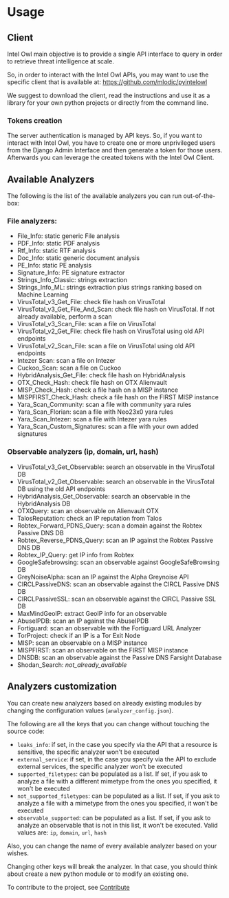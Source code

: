 # Usage

## Client
Intel Owl main objective is to provide a single API interface to query in order to retrieve threat intelligence at scale.

So, in order to interact with the Intel Owl APIs, you may want to use the specific client that is available at: https://github.com/mlodic/pyintelowl

We suggest to download the client, read the instructions and use it as a library for your own python projects or directly from the command line.

### Tokens creation
The server authentication is managed by API keys. So, if you want to interact with Intel Owl, you have to create one or more unprivileged users from the Django Admin Interface and then generate a token for those users.
Afterwards you can leverage the created tokens with the Intel Owl Client.


## Available Analyzers

The following is the list of the available analyzers you can run out-of-the-box:

### File analyzers:
* File_Info: static generic File analysis
* PDF_Info: static PDF analysis
* Rtf_Info: static RTF analysis
* Doc_Info: static generic document analysis
* PE_Info: static PE analysis
* Signature_Info: PE signature extractor
* Strings_Info_Classic: strings extraction
* Strings_Info_ML: strings extraction plus strings ranking based on Machine Learning
* VirusTotal_v3_Get_File: check file hash on VirusTotal
* VirusTotal_v3_Get_File_And_Scan: check file hash on VirusTotal. If not already available, perform a scan
* VirusTotal_v3_Scan_File: scan a file on VirusTotal
* VirusTotal_v2_Get_File: check file hash on VirusTotal using old API endpoints
* VirusTotal_v2_Scan_File: scan a file on VirusTotal using old API endpoints
* Intezer Scan: scan a file on Intezer
* Cuckoo_Scan: scan a file on Cuckoo
* HybridAnalysis_Get_File: check file hash on HybridAnalysis
* OTX_Check_Hash: check file hash on OTX Alienvault
* MISP_Check_Hash: check a file hash on a MISP instance
* MISPFIRST_Check_Hash: check a file hash on the FIRST MISP instance
* Yara_Scan_Community: scan a file with community yara rules
* Yara_Scan_Florian: scan a file with Neo23x0 yara rules
* Yara_Scan_Intezer: scan a file with Intezer yara rules
* Yara_Scan_Custom_Signatures: scan a file with your own added signatures


### Observable analyzers (ip, domain, url, hash)
* VirusTotal_v3_Get_Observable: search an observable in the VirusTotal DB
* VirusTotal_v2_Get_Observable: search an observable in the VirusTotal DB using the old API endpoints
* HybridAnalysis_Get_Observable: search an observable in the HybridAnalysis DB
* OTXQuery: scan an observable on Alienvault OTX
* TalosReputation: check an IP reputation from Talos
* Robtex_Forward_PDNS_Query: scan a domain against the Robtex Passive DNS DB
* Robtex_Reverse_PDNS_Query: scan an IP against the Robtex Passive DNS DB
* Robtex_IP_Query: get IP info from Robtex
* GoogleSafebrowsing: scan an observable against GoogleSafeBrowsing DB
* GreyNoiseAlpha: scan an IP against the Alpha Greynoise API
* CIRCLPassiveDNS: scan an observable against the CIRCL Passive DNS DB
* CIRCLPassiveSSL: scan an observable against the CIRCL Passive SSL DB
* MaxMindGeoIP: extract GeoIP info for an observable
* AbuseIPDB: scan an IP against the AbuseIPDB
* Fortiguard: scan an observable with the Fortiguard URL Analyzer
* TorProject: check if an IP is a Tor Exit Node
* MISP: scan an observable on a MISP instance
* MISPFIRST: scan an observable on the FIRST MISP instance
* DNSDB: scan an observable against the Passive DNS Farsight Database
* Shodan_Search: _not_already_available_

## Analyzers customization
You can create new analyzers based on already existing modules by changing the configuration values (`analyzer_config.json`).

The following are all the keys that you can change without touching the source code:
* `leaks_info`: if set, in the case you specify via the API that a resource is sensitive, the specific analyzer won't be executed
* `external_service`: if set, in the case you specify via the API to exclude external services, the specific analyzer won't be executed
* `supported_filetypes`: can be populated as a list. If set, if you ask to analyze a file with a different mimetype from the ones you specified, it won't be executed
* `not_supported_filetypes`: can be populated as a list. If set, if you ask to analyze a file with a mimetype from the ones you specified, it won't be executed
* `observable_supported`: can be populated as a list. If set, if you ask to analyze an observable that is not in this list, it won't be executed. Valid values are: `ip`, `domain`, `url`, `hash`

Also, you can change the name of every available analyzer based on your wishes.

Changing other keys will break the analyzer. In that case, you should think about create a new python module or to modify an existing one.

To contribute to the project, see [Contribute](https://github.com/certego/IntelOwl/blob/master/docs/Contribute.md)









